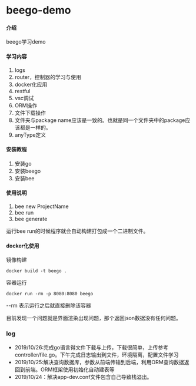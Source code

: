 # beego-demo

#### 介绍
beego学习demo

#### 学习内容
1. logs
2. router，控制器的学习与使用
3. docker化应用
4. restful
5. vsc调试
6. ORM操作
7. 文件下载操作
8. 文件夹与package name应该是一致的。也就是同一个文件夹中的package应该都是一样的。
9. anyType定义



#### 安装教程

1.  安装go
2.  安装beego
3.  安装bee

#### 使用说明

1.  bee new ProjectName
2.  bee run 
3.  bee generate

运行bee run的时候程序就会自动构建打包成一个二进制文件。

#### docker化使用

镜像构建
```
docker build -t beego .
```
容器运行
```
docker run -rm -p 8080:8080 beego
```
--rm 表示运行之后就直接删除该容器

目前发现一个问题就是界面渲染出现问题，那个返回json数据没有任何问题。

### log

* 2019/10/26:完成go语言得文件下载与上传，下载很简单，上传参考 controller/file.go。下午完成日志输出到文件，环境隔离，配置文件学习
* 2019/10/25:解决查询数据库，参数从前端传输到后端，利用ORM查询数据返回到前端。ORM框架使用初始化自动建表等
* 2019/10/24：解决app-dev.conf文件包含自己导致栈溢出。